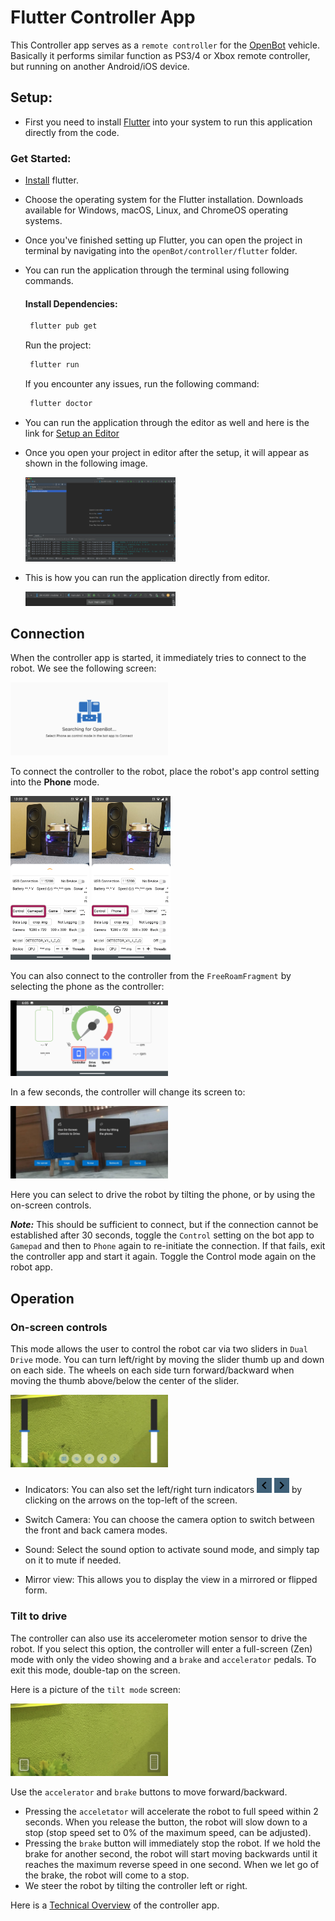 # Flutter Controller App

This Controller app serves as a `remote controller` for the [OpenBot](https://www.openbot.org) vehicle. Basically it
performs similar function as PS3/4 or Xbox remote controller, but running on another Android/iOS device.


## Setup:
- First you need to install [Flutter](https://docs.flutter.dev/get-started/install) into your system to run this application directly from the code.
### Get Started:
- [Install](https://docs.flutter.dev/get-started/install) flutter.

- Choose the operating system for the Flutter installation. Downloads available for Windows, macOS, Linux, and ChromeOS operating systems.
- Once you've finished setting up Flutter, you can open the project in terminal by navigating into the `openBot/controller/flutter` folder.
- You can run the application through the terminal using following commands.

  ####  Install Dependencies:
    ```bash
     flutter pub get 
    ```
    Run the project:
    ```bash
     flutter run
    ```
    If you encounter any issues, run the following command:
    ```bash
     flutter doctor
    ```

- You can run the application through the editor as well and here is the link for [Setup an Editor](https://docs.flutter.dev/tools/android-studio) 
- Once you open your project in editor after the setup, it will appear as shown in the following image.

  <p float="left">
    <img src="../../docs/images/android_editor.jpg" width="50%" />
  </p>

- This is how you can run the application directly from editor.

  <p float="left">
    <img src="../../docs/images/run_editor.jpg" width="50%" />
  </p>

## Connection 

When the controller app is started, it immediately tries to connect to the robot. We see the following screen:

<p float="left">
  <img src="../../docs/images/flutter_controller_home.jpg" width="50%" />
</p>

To connect the controller to the robot, place the robot's app control setting into the **Phone** mode.

<p float="left">
  <img src="../../docs/images/app_controller_settings_1.jpg" width="25%" />
  <img src="../../docs/images/app_controller_settings_2.jpg" width="25%" />
</p>

You can also connect to the controller from the `FreeRoamFragment` by selecting the phone as the controller:

<p float="left">
  <img src="../../docs/images/free-roam-fragment-selection.jpg" width="50%" />
</p>

In a few seconds, the controller will change its screen to:

<p float="left">
  <img src="../../docs/images/flutter_controller_connected.jpg" width="50%" />
</p>

Here you can select to drive the robot by tilting the phone, or by using the on-screen controls.

***Note:*** This should be sufficient to connect, but if the connection cannot be established after 30 seconds, toggle
the `Control` setting on the bot app to `Gamepad` and then to `Phone` again to re-initiate the connection. If that
fails, exit the controller app and start it again. Toggle the Control mode again on the robot app.

## Operation

### On-screen controls

This mode allows the user to control the robot car via two sliders in `Dual Drive` mode. You can turn left/right by
moving the slider thumb up and down on each side. The wheels on each side turn forward/backward when moving the thumb
above/below the center of the slider.

<p float="left">
  <img src="../../docs/images/flutter_controller_dual_drive_mode.jpg" width="50%" />
</p>

- Indicators: You can also set the left/right turn indicators <img src="../../docs/images/keyboard_arrow_left-24px.svg" height="24"/> <img src="../../docs/images/keyboard_arrow_right-24px.svg" height="24"/> by clicking on the arrows on the top-left of the screen.

- Switch Camera: You can choose the camera option to switch between the front and back camera modes.
- Sound: Select the sound option to activate sound mode, and simply tap on it to mute if needed.
- Mirror view: This allows you to display the view in a mirrored or flipped form. 

### Tilt to drive

The controller can also use its accelerometer motion sensor to drive the robot. If you select this option, the
controller will enter a full-screen (Zen) mode with only the video showing and a `brake` and `accelerator` pedals. To
exit this mode, double-tap on the screen.

Here is a picture of the `tilt mode` screen:

<p float="left">
  <img src="../../docs/images/flutter_controller_tilt_mode.jpg" width="50%" />
</p>

Use the `accelerator` and `brake` buttons to move forward/backward.

- Pressing the `acceletator` will accelerate the robot to full speed within 2 seconds. When you release the button, the
  robot will slow down to a stop (stop speed set to 0% of the maximum speed, can be adjusted).
- Pressing the `brake` button will immediately stop the robot. If we hold the brake for another second, the robot will
  start moving backwards until it reaches the maximum reverse speed in one second. When we let go of the brake, the
  robot will come to a stop.
- We steer the robot by tilting the controller left or right.

Here is a [Technical Overview](../../docs/technical/OpenBotController.pdf) of the controller app.